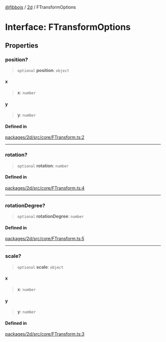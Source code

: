 [@fibbojs](/api/index) / [2d](/api/2d) / FTransformOptions

# Interface: FTransformOptions

## Properties

### position?

> `optional` **position**: `object`

#### x

> **x**: `number`

#### y

> **y**: `number`

#### Defined in

[packages/2d/src/core/FTransform.ts:2](https://github.com/fibbojs/fibbo/blob/ca6e10de1cfed8b8d44a28a82c206333ede11c84/packages/2d/src/core/FTransform.ts#L2)

***

### rotation?

> `optional` **rotation**: `number`

#### Defined in

[packages/2d/src/core/FTransform.ts:4](https://github.com/fibbojs/fibbo/blob/ca6e10de1cfed8b8d44a28a82c206333ede11c84/packages/2d/src/core/FTransform.ts#L4)

***

### rotationDegree?

> `optional` **rotationDegree**: `number`

#### Defined in

[packages/2d/src/core/FTransform.ts:5](https://github.com/fibbojs/fibbo/blob/ca6e10de1cfed8b8d44a28a82c206333ede11c84/packages/2d/src/core/FTransform.ts#L5)

***

### scale?

> `optional` **scale**: `object`

#### x

> **x**: `number`

#### y

> **y**: `number`

#### Defined in

[packages/2d/src/core/FTransform.ts:3](https://github.com/fibbojs/fibbo/blob/ca6e10de1cfed8b8d44a28a82c206333ede11c84/packages/2d/src/core/FTransform.ts#L3)
